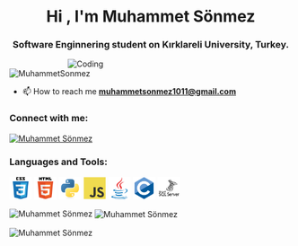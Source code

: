 <h1 align="center">Hi , I'm Muhammet Sönmez</h1>
<h3 align="center">Software Enginnering student on Kırklareli University, Turkey.</h3>
<img align="right" alt="Coding" width="400" src="https://i.pinimg.com/originals/2a/53/65/2a53651a35816f499270d8275fd5318f.gif">

<p align="left"> <img src="https://komarev.com/ghpvc/?username=qappevox&label=Profile%20views&color=0e75b6&style=flat" alt="MuhammetSonmez" /> </p>


- 📫 How to reach me **muhammetsonmez1011@gmail.com**

<h3 align="left">Connect with me:</h3>
<p align="left">
<a href="https://www.linkedin.com/in/muhammet-s%C3%B6nmez-8548b1246/" target="blank"><img align="center" src="https://raw.githubusercontent.com/rahuldkjain/github-profile-readme-generator/master/src/images/icons/Social/linked-in-alt.svg" alt="Muhammet Sönmez" height="30" width="40" /></a>
</p>

<h3 align="left">Languages and Tools:</h3>
<p align="left">
  <img src="https://raw.githubusercontent.com/devicons/devicon/master/icons/css3/css3-original-wordmark.svg" alt="css3" width="40" height="40"/>
  <img src="https://raw.githubusercontent.com/devicons/devicon/master/icons/html5/html5-original-wordmark.svg" alt="html5" width="40" height="40"/>
  <img src="https://raw.githubusercontent.com/devicons/devicon/master/icons/python/python-original.svg" alt="python" width="40" height="40"/>
  <img src="https://raw.githubusercontent.com/devicons/devicon/master/icons/javascript/javascript-original.svg" alt="javascript" width="40" height="40"/>
  <img src="https://raw.githubusercontent.com/devicons/devicon/master/icons/java/java-original.svg" alt="java" width="40" height="40"/>
  <img src="https://raw.githubusercontent.com/devicons/devicon/master/icons/c/c-original.svg" alt="c" width="40" height="40"/>
  <img src="https://raw.githubusercontent.com/devicons/devicon/master/icons/microsoftsqlserver/microsoftsqlserver-plain-wordmark.svg" alt="sql-server" width="40" height="40"/>

</p>


<p><img align="left" src="https://github-readme-stats.vercel.app/api/top-langs?username=MuhammetSonmez&show_icons=true&locale=en&layout=compact" alt="Muhammet Sönmez" /></p>

<p>&nbsp;<img align="center" src="https://github-readme-stats.vercel.app/api?username=MuhammetSonmez&show_icons=true&locale=en" alt="Muhammet Sönmez" /></p>

<p><img align="center" src="https://github-readme-streak-stats.herokuapp.com/?user=MuhammetSonmez&" alt="Muhammet Sönmez" /></p>

<!---
Qappevox/Qappevox is a ✨ special ✨ repository because its `README.md` (this file) appears on your GitHub profile.
You can click the Preview link to take a look at your changes.
--->
